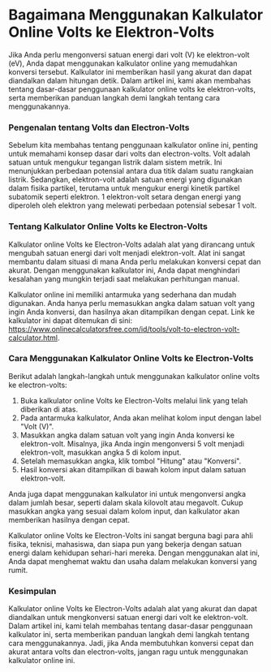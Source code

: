 Bagaimana Menggunakan Kalkulator Online Volts ke Elektron-Volts
===============================================================

Jika Anda perlu mengonversi satuan energi dari volt (V) ke elektron-volt (eV), Anda dapat menggunakan kalkulator online yang memudahkan konversi tersebut. Kalkulator ini memberikan hasil yang akurat dan dapat diandalkan dalam hitungan detik. Dalam artikel ini, kami akan membahas tentang dasar-dasar penggunaan kalkulator online volts ke elektron-volts, serta memberikan panduan langkah demi langkah tentang cara menggunakannya.

### Pengenalan tentang Volts dan Electron-Volts

Sebelum kita membahas tentang penggunaan kalkulator online ini, penting untuk memahami konsep dasar dari volts dan electron-volts. Volt adalah satuan untuk mengukur tegangan listrik dalam sistem metrik. Ini menunjukkan perbedaan potensial antara dua titik dalam suatu rangkaian listrik. Sedangkan, elektron-volt adalah satuan energi yang digunakan dalam fisika partikel, terutama untuk mengukur energi kinetik partikel subatomik seperti elektron. 1 elektron-volt setara dengan energi yang diperoleh oleh elektron yang melewati perbedaan potensial sebesar 1 volt.

### Tentang Kalkulator Online Volts ke Electron-Volts

Kalkulator online Volts ke Electron-Volts adalah alat yang dirancang untuk mengubah satuan energi dari volt menjadi elektron-volt. Alat ini sangat membantu dalam situasi di mana Anda perlu melakukan konversi cepat dan akurat. Dengan menggunakan kalkulator ini, Anda dapat menghindari kesalahan yang mungkin terjadi saat melakukan perhitungan manual.

Kalkulator online ini memiliki antarmuka yang sederhana dan mudah digunakan. Anda hanya perlu memasukkan angka dalam satuan volt yang ingin Anda konversi, dan hasilnya akan ditampilkan dengan cepat. Link ke kalkulator ini dapat ditemukan di sini: <https://www.onlinecalculatorsfree.com/id/tools/volt-to-electron-volt-calculator.html>.

### Cara Menggunakan Kalkulator Online Volts ke Electron-Volts

Berikut adalah langkah-langkah untuk menggunakan kalkulator online volts ke electron-volts:

1. Buka kalkulator online Volts ke Electron-Volts melalui link yang telah diberikan di atas.
2. Pada antarmuka kalkulator, Anda akan melihat kolom input dengan label "Volt (V)".
3. Masukkan angka dalam satuan volt yang ingin Anda konversi ke elektron-volt. Misalnya, jika Anda ingin mengonversi 5 volt menjadi elektron-volt, masukkan angka 5 di kolom input.
4. Setelah memasukkan angka, klik tombol "Hitung" atau "Konversi".
5. Hasil konversi akan ditampilkan di bawah kolom input dalam satuan elektron-volt.

Anda juga dapat menggunakan kalkulator ini untuk mengonversi angka dalam jumlah besar, seperti dalam skala kilovolt atau megavolt. Cukup masukkan angka yang sesuai dalam kolom input, dan kalkulator akan memberikan hasilnya dengan cepat.

Kalkulator online Volts ke Electron-Volts ini sangat berguna bagi para ahli fisika, teknisi, mahasiswa, dan siapa pun yang bekerja dengan satuan energi dalam kehidupan sehari-hari mereka. Dengan menggunakan alat ini, Anda dapat menghemat waktu dan usaha dalam melakukan konversi yang rumit.

### Kesimpulan

Kalkulator online Volts ke Electron-Volts adalah alat yang akurat dan dapat diandalkan untuk mengkonversi satuan energi dari volt ke elektron-volt. Dalam artikel ini, kami telah membahas tentang dasar-dasar penggunaan kalkulator ini, serta memberikan panduan langkah demi langkah tentang cara menggunakannya. Jadi, jika Anda membutuhkan konversi cepat dan akurat antara volts dan electron-volts, jangan ragu untuk menggunakan kalkulator online ini.